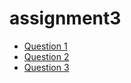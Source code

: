 # assignment3
- [Question 1](question1.txt)
- [Question 2](question2.txt)
- [Question 3](question3.txt)
